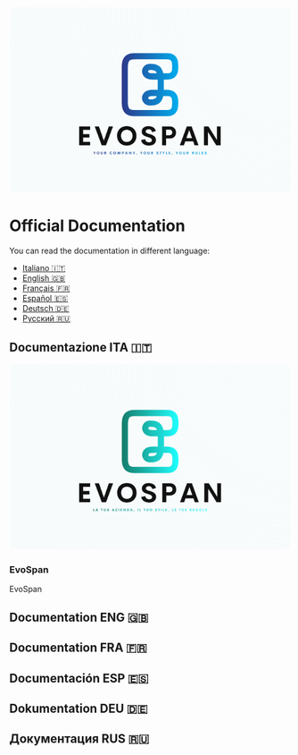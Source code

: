 ![EvoSpan Logo Us](EvoSpan/EvoSpan/Images/logos/logo_blue/us.png?raw=true)

# Official Documentation

You can read the documentation in different language:
- [Italiano :it:]()
- [English :uk:]()
- [Français :fr:]()
- [Español :es:]()
- [Deutsch :de:]()
- [Русский :ru:]()

## Documentazione ITA :it:

![EvoSpan Logo](EvoSpan/EvoSpan/Images/logos/logo_lightblue/itlblue.png?raw=true)

### EvoSpan

EvoSpan 


## Documentation ENG :uk:


## Documentation FRA :fr:


## Documentación ESP :es:


## Dokumentation DEU :de:


## Документация RUS :ru:




